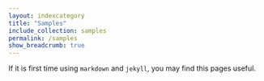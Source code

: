 ```yaml
---
layout: indexcategory
title: "Samples"
include_collection: samples
permalink: /samples
show_breadcrumb: true
---
```


If it is first time using `markdown` and `jekyll`, you may find this pages useful.